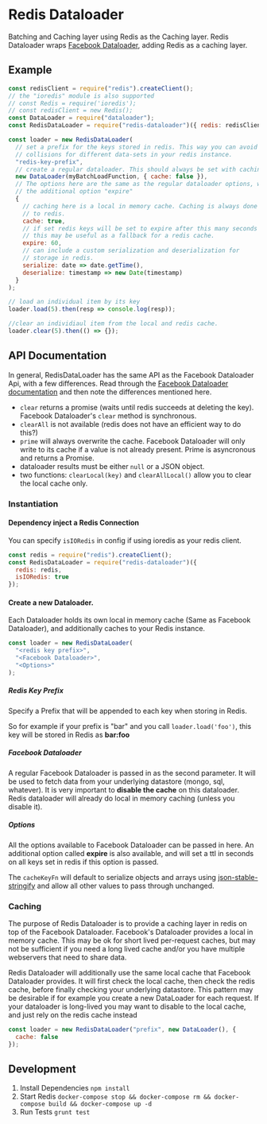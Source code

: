 # Redis Dataloader

Batching and Caching layer using Redis as the Caching layer.
Redis Dataloader wraps [Facebook Dataloader](https://github.com/facebook/dataloader),
adding Redis as a caching layer.

## Example

```javascript
const redisClient = require("redis").createClient();
// the "ioredis" module is also supported
// const Redis = require('ioredis');
// const redisClient = new Redis();
const DataLoader = require("dataloader");
const RedisDataLoader = require("redis-dataloader")({ redis: redisClient });

const loader = new RedisDataLoader(
  // set a prefix for the keys stored in redis. This way you can avoid key
  // collisions for different data-sets in your redis instance.
  "redis-key-prefix",
  // create a regular dataloader. This should always be set with caching disabled.
  new DataLoader(myBatchLoadFunction, { cache: false }),
  // The options here are the same as the regular dataloader options, with
  // the additional option "expire"
  {
    // caching here is a local in memory cache. Caching is always done
    // to redis.
    cache: true,
    // if set redis keys will be set to expire after this many seconds
    // this may be useful as a fallback for a redis cache.
    expire: 60,
    // can include a custom serialization and deserialization for
    // storage in redis.
    serialize: date => date.getTime(),
    deserialize: timestamp => new Date(timestamp)
  }
);

// load an individual item by its key
loader.load(5).then(resp => console.log(resp));

//clear an individiaul item from the local and redis cache.
loader.clear(5).then(() => {});
```

## API Documentation

In general, RedisDataLoader has the same API as the Facebook Dataloader Api,
with a few differences. Read through the [Facebook Dataloader documentation](https://github.com/facebook/dataloader) and then note the differences mentioned here.

- `clear` returns a promise (waits until redis succeeds at deleting the key). Facebook Dataloader's `clear` method is synchronous.
- `clearAll` is not available (redis does not have an efficient way to do this?)
- `prime` will always overwrite the cache. Facebook Dataloader will only write to
  its cache if a value is not already present. Prime is asyncronous and returns a Promise.
- dataloader results must be either `null` or a JSON object.
- two functions: `clearLocal(key)` and `clearAllLocal()` allow you to clear the local cache only.

### Instantiation

#### Dependency inject a Redis Connection

You can specify `isIORedis` in config if using ioredis as your redis client.

```javascript
const redis = require("redis").createClient();
const RedisDataLoader = require("redis-dataloader")({
  redis: redis,
  isIORedis: true
});
```

#### Create a new Dataloader.

Each Dataloader holds its own local in memory cache (Same as Facebook Dataloader),
and additionally caches to your Redis instance.

```javascript
const loader = new RedisDataLoader(
  "<redis key prefix>",
  "<Facebook Dataloader>",
  "<Options>"
);
```

##### Redis Key Prefix

Specify a Prefix that will be appended to each key when storing in Redis.

So for example if your prefix is "bar" and you call `loader.load('foo')`, this key
will be stored in Redis as **bar:foo**

##### Facebook Dataloader

A regular Facebook Dataloader is passed in as the second parameter. It will be
used to fetch data from your underlying datastore (mongo, sql, whatever).
It is very important to **disable the cache** on this dataloader. Redis dataloader
will already do local in memory caching (unless you disable it).

##### Options

All the options available to Facebook Dataloader can be passed in here. An
additional option called **expire** is also available, and will set a ttl in seconds
on all keys set in redis if this option is passed.

The `cacheKeyFn` will default to serialize objects and arrays using [json-stable-stringify](https://github.com/substack/json-stable-stringify) and allow all other values to pass through unchanged.

### Caching

The purpose of Redis Dataloader is to provide a caching layer in redis on top
of the Facebook Dataloader. Facebook's Dataloader provides a local in memory cache.
This may be ok for short lived per-request caches, but may not be sufficient if
you need a long lived cache and/or you have multiple webservers that need to share
data.

Redis Dataloader will additionally use the same local cache that Facebook Dataloader
provides. It will first check the local cache, then check the redis cache, before
finally checking your underlying datastore. This pattern may be desirable if for
example you create a new DataLoader for each request. If your dataloader is long-lived
you may want to disable to the local cache, and just rely on the redis cache instead

```javascript
const loader = new RedisDataLoader("prefix", new DataLoader(), {
  cache: false
});
```

## Development

1. Install Dependencies `npm install`
1. Start Redis `docker-compose stop && docker-compose rm && docker-compose build && docker-compose up -d`
1. Run Tests `grunt test`
